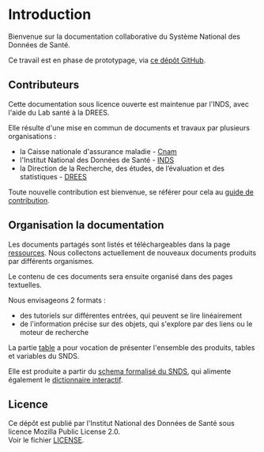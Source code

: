 # Introduction
<!-- SPDX-License-Identifier: MPL-2.0 -->

Bienvenue sur la documentation collaborative du Système National des Données de Santé.

Ce travail est en phase de prototypage, via [ce dépôt GitHub](https://github.com/indsante/Documentation-SNDS).


## Contributeurs 

Cette documentation sous licence ouverte est maintenue par l'INDS, avec l'aide du Lab santé à la DREES.

Elle résulte d'une mise en commun de documents et travaux par plusieurs organisations :
- la Caisse nationale d'assurance maladie - [Cnam](https://www.ameli.fr/)
- l'Institut National des Données de Santé - [INDS](https://www.indsante.fr/)
- la Direction de la Recherche, des études, de l’évaluation et des statistiques - 
[DREES](https://drees.solidarites-sante.gouv.fr/etudes-et-statistiques/la-drees/)

Toute nouvelle contribution est bienvenue,
se référer pour cela au [guide de contribution](/documentation/contribuer.html). 


## Organisation la documentation

Les documents partagés sont listés et téléchargeables dans la page [ressources](/documentation/ressources). 
Nous collectons actuellement de nouveaux documents produits par différents organismes.

Le contenu de ces documents sera ensuite organisé dans des pages textuelles. 

Nous envisageons 2 formats :
- des tutoriels sur différentes entrées, qui peuvent se lire linéairement
- de l'information précise sur des objets, qui s'explore par des liens ou le moteur de recherche 

La partie [table](/tables) a pour vocation de présenter l'ensemble des produits, tables et variables du SNDS. 

Elle est produite a partir du [schema formalisé du SNDS](https://github.com/indsante/schema-snds), qui alimente également le [dictionnaire interactif](http://dico-snds.health-data-hub.fr/).


## Licence

Ce dépôt est publié par l'Institut National des Données de Santé sous
licence Mozilla Public License 2.0.  
Voir le fichier [LICENSE](https://github.com/indsante/Documentation-SNDS/blob/master/LICENSE).